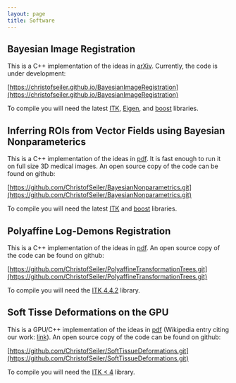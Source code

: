 ```yaml
---
layout: page
title: Software
---
```


## Bayesian Image Registration

This is a C++ implementation of the ideas in [arXiv](http://arxiv.org/abs/1407.1114). Currently, the code is under development: 

[https://christofseiler.github.io/BayesianImageRegistration](https://christofseiler.github.io/BayesianImageRegistration)

To compile you will need the latest [ITK](http://www.itk.org/ITK/resources/software.html), [Eigen](http://eigen.tuxfamily.org/), and [boost](http://www.boost.org/) libraries.

## Inferring ROIs from Vector Fields using Bayesian Nonparameterics

This is a C++ implementation of the ideas in [pdf](http://web.stanford.edu/~cseiler/papers/BayesianNonparametricsGeometricDeformationsSeiler2013.pdf). It is fast enough to run it on full size 3D medical images.
An open source copy of the code can be found on github:

[https://github.com/ChristofSeiler/BayesianNonparametrics.git](https://github.com/ChristofSeiler/BayesianNonparametrics.git)

To compile you will need the latest [ITK](http://www.itk.org/ITK/resources/software.html) and [boost](http://www.boost.org/) libraries.

## Polyaffine Log-Demons Registration

This is a C++ implementation of the ideas in [pdf](http://www.inria.fr/sophia/asclepios/Publications/Christof.Seiler/SeilerPolyaffineTransformationTreesMedIA2012.pdf). An open source copy of the code can be found on github:

[https://github.com/ChristofSeiler/PolyaffineTransformationTrees.git](https://github.com/ChristofSeiler/PolyaffineTransformationTrees.git)

To compile you will need the [ITK 4.4.2](http://www.itk.org/ITK/resources/legacy_releases.html) library.

## Soft Tisse Deformations on the GPU

This is a GPU/C++ implementation of the ideas in [pdf](http://link.springer.com/chapter/10.1007%2F978-1-84882-565-9_9) (Wikipedia entry citing our work: [link](https://en.wikipedia.org/wiki/Write-only_memory_(engineering)#cite_ref-7)). An open source copy of the code can be found on github:

[https://github.com/ChristofSeiler/SoftTissueDeformations.git](https://github.com/ChristofSeiler/SoftTissueDeformations.git)

To compile you will need the [ITK < 4](http://www.itk.org/ITK/resources/legacy_releases.html) library.
